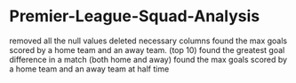 # Premier-League-Squad-Analysis

removed all the null values 
deleted necessary columns
found the max goals scored by a home team and an away team. (top 10)
found the greatest goal difference in a match (both home and away)
found the max goals scored by a home team and an away team at half time
